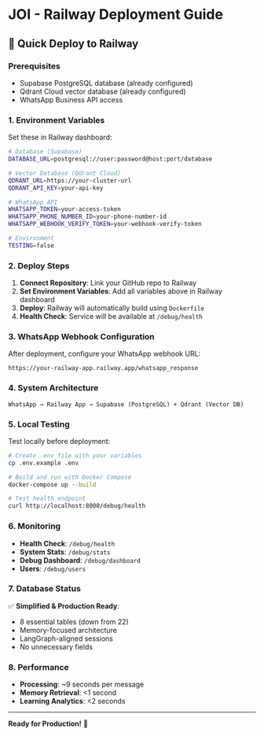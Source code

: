 # JOI - Railway Deployment Guide

## 🚀 Quick Deploy to Railway

### Prerequisites
- Supabase PostgreSQL database (already configured)
- Qdrant Cloud vector database (already configured)
- WhatsApp Business API access

### 1. Environment Variables

Set these in Railway dashboard:

```bash
# Database (Supabase)
DATABASE_URL=postgresql://user:password@host:port/database

# Vector Database (Qdrant Cloud)  
QDRANT_URL=https://your-cluster-url
QDRANT_API_KEY=your-api-key

# WhatsApp API
WHATSAPP_TOKEN=your-access-token
WHATSAPP_PHONE_NUMBER_ID=your-phone-number-id
WHATSAPP_WEBHOOK_VERIFY_TOKEN=your-webhook-verify-token

# Environment
TESTING=false
```

### 2. Deploy Steps

1. **Connect Repository**: Link your GitHub repo to Railway
2. **Set Environment Variables**: Add all variables above in Railway dashboard
3. **Deploy**: Railway will automatically build using `Dockerfile`
4. **Health Check**: Service will be available at `/debug/health`

### 3. WhatsApp Webhook Configuration

After deployment, configure your WhatsApp webhook URL:
```
https://your-railway-app.railway.app/whatsapp_response
```

### 4. System Architecture

```
WhatsApp → Railway App → Supabase (PostgreSQL) + Qdrant (Vector DB)
```

### 5. Local Testing

Test locally before deployment:

```bash
# Create .env file with your variables
cp .env.example .env

# Build and run with Docker Compose
docker-compose up --build

# Test health endpoint
curl http://localhost:8000/debug/health
```

### 6. Monitoring

- **Health Check**: `/debug/health`
- **System Stats**: `/debug/stats` 
- **Debug Dashboard**: `/debug/dashboard`
- **Users**: `/debug/users`

### 7. Database Status

✅ **Simplified & Production Ready**:
- 8 essential tables (down from 22)
- Memory-focused architecture
- LangGraph-aligned sessions
- No unnecessary fields

### 8. Performance

- **Processing**: ~9 seconds per message
- **Memory Retrieval**: <1 second
- **Learning Analytics**: <2 seconds

---

**Ready for Production!** 🎯 